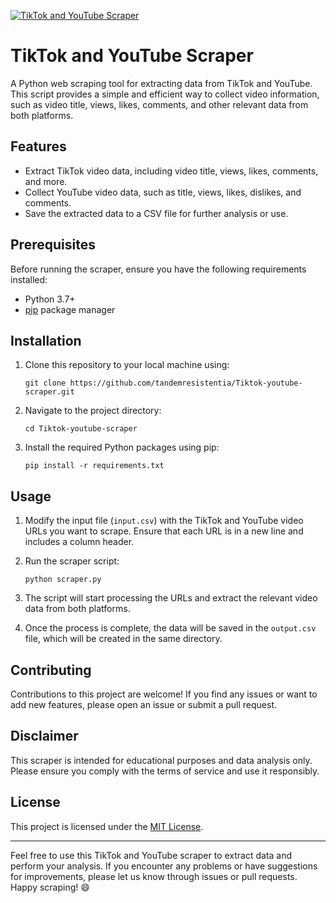 [![TikTok and YouTube Scraper](https://raw.githubusercontent.com/tandemresistentia/Tiktok-youtube-scraper/main/assets/tiktok_youtube_scraper.png)](https://github.com/tandemresistentia/Tiktok-youtube-scraper)

# TikTok and YouTube Scraper

A Python web scraping tool for extracting data from TikTok and YouTube. This script provides a simple and efficient way to collect video information, such as video title, views, likes, comments, and other relevant data from both platforms.

## Features

- Extract TikTok video data, including video title, views, likes, comments, and more.
- Collect YouTube video data, such as title, views, likes, dislikes, and comments.
- Save the extracted data to a CSV file for further analysis or use.

## Prerequisites

Before running the scraper, ensure you have the following requirements installed:

- Python 3.7+
- [pip](https://pip.pypa.io/en/stable/installing/) package manager

## Installation

1. Clone this repository to your local machine using:

   ```
   git clone https://github.com/tandemresistentia/Tiktok-youtube-scraper.git
   ```

2. Navigate to the project directory:

   ```
   cd Tiktok-youtube-scraper
   ```

3. Install the required Python packages using pip:

   ```
   pip install -r requirements.txt
   ```

## Usage

1. Modify the input file (`input.csv`) with the TikTok and YouTube video URLs you want to scrape. Ensure that each URL is in a new line and includes a column header.

2. Run the scraper script:

   ```
   python scraper.py
   ```

3. The script will start processing the URLs and extract the relevant video data from both platforms.

4. Once the process is complete, the data will be saved in the `output.csv` file, which will be created in the same directory.

## Contributing

Contributions to this project are welcome! If you find any issues or want to add new features, please open an issue or submit a pull request.

## Disclaimer

This scraper is intended for educational purposes and data analysis only. Please ensure you comply with the terms of service and use it responsibly.

## License

This project is licensed under the [MIT License](LICENSE).

---

Feel free to use this TikTok and YouTube scraper to extract data and perform your analysis. If you encounter any problems or have suggestions for improvements, please let us know through issues or pull requests. Happy scraping! 😄
